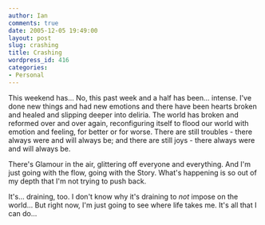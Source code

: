 ```yaml
---
author: Ian
comments: true
date: 2005-12-05 19:49:00
layout: post
slug: crashing
title: Crashing
wordpress_id: 416
categories:
- Personal
---
```


This weekend has...  No, this past week and a half has been... intense.  I've done new things and had new emotions and there have been hearts broken and healed and slipping deeper into deliria.  The world has broken and reformed over and over again, reconfiguring itself to flood our world with emotion and feeling, for better or for worse.  There are still troubles - there always were and will always be; and there are still joys - there always were and will always be.  

There's Glamour in the air, glittering off everyone and everything.  And I'm just going with the flow, going with the Story.  What's happening is so out of my depth that I'm not trying to push back.  

It's... draining, too.  I don't know why it's draining to *not* impose on the world...  But right now, I'm just going to see where life takes me.  It's all that I can do...
